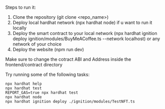 Steps to run it:
1. Clone the repository (git clone <repo_name>)
2. Deploy local hardhat network (npx hardhat node) if u want to run it locally
3. Deploy the smart contract to your local network (npx hardhat ignition deploy ignition/modules/BuyMeACoffee.ts --network localhost) or any network of your choice
4. Deploy the website (npm run dev)

Make sure to change the cotract ABI and Address inside the frontend/contract directory


Try running some of the following tasks:

```shell
npx hardhat help
npx hardhat test
REPORT_GAS=true npx hardhat test
npx hardhat node
npx hardhat ignition deploy ./ignition/modules/TestNFT.ts
```
